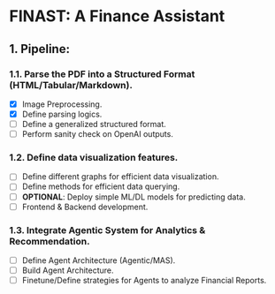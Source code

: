 # **FINAST: A Finance Assistant**

## 1. Pipeline:

### 1.1. Parse the PDF into a Structured Format (HTML/Tabular/Markdown).
- [x] Image Preprocessing.
- [x] Define parsing logics.
- [ ] Define a generalized structured format.
- [ ] Perform sanity check on OpenAI outputs.
### 1.2. Define data visualization features.
- [ ] Define different graphs for efficient data visualization.
- [ ] Define methods for efficient data querying.
- [ ] **OPTIONAL**: Deploy simple ML/DL models for predicting data.
- [ ] Frontend & Backend development.
### 1.3. Integrate Agentic System for Analytics & Recommendation.
- [ ] Define Agent Architecture (Agentic/MAS).
- [ ] Build Agent Architecture.
- [ ] Finetune/Define strategies for Agents to analyze Financial Reports.